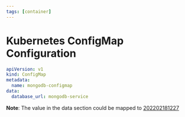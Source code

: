 ```yaml
---
tags: [container]
---
```


# Kubernetes ConfigMap Configuration

```yaml
apiVersion: v1
kind: ConfigMap
metadata:
  name: mongodb-configmap
data:
  database_url: mongodb-service
```

**Note**: The value in the data section could be mapped to [202202181227](202202181227.md)
